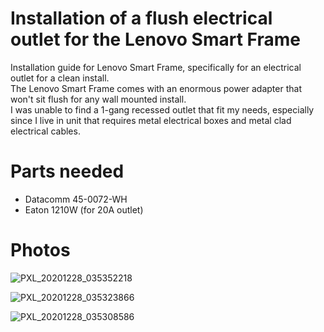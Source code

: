 # Installation of a flush electrical outlet for the Lenovo Smart Frame
Installation guide for Lenovo Smart Frame, specifically for an electrical outlet for a clean install.  
The Lenovo Smart Frame comes with an enormous power adapter that won't sit flush for any wall mounted install.  
I was unable to find a 1-gang recessed outlet that fit my needs, especially since I live in unit that requires metal electrical boxes and metal clad electrical cables.  

# Parts needed
* Datacomm 45-0072-WH
* Eaton 1210W (for 20A outlet)

# Photos

![PXL_20201228_035352218](https://user-images.githubusercontent.com/11417589/103188787-77101d00-488f-11eb-9a58-bbc67596ee7f.jpg)

![PXL_20201228_035323866](https://user-images.githubusercontent.com/11417589/103188790-78d9e080-488f-11eb-8e21-9d4c6b9c996c.jpg)

![PXL_20201228_035308586](https://user-images.githubusercontent.com/11417589/103188792-7a0b0d80-488f-11eb-99e4-842da8db00e7.jpg)
